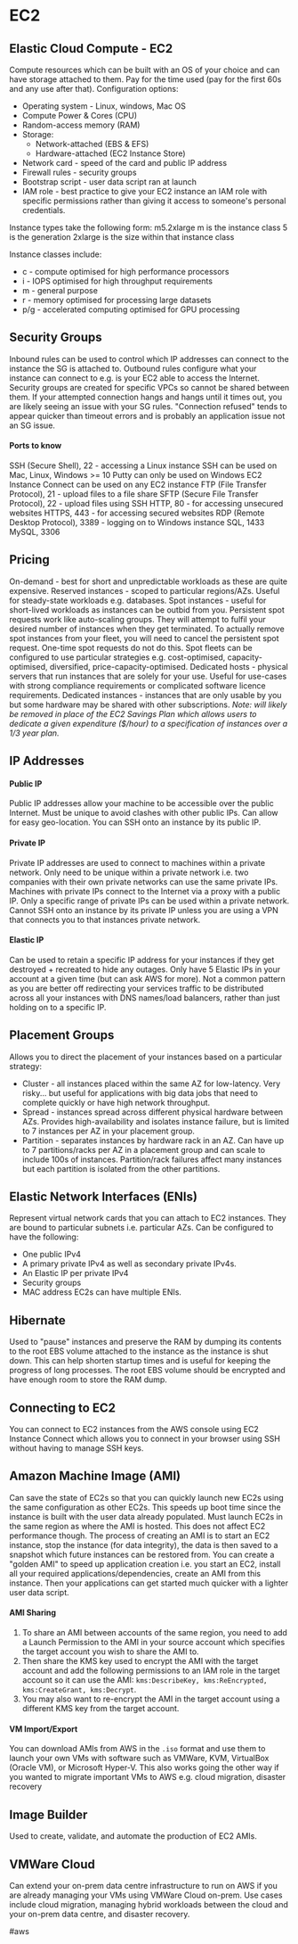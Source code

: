 # EC2
## Elastic Cloud Compute - EC2
Compute resources which can be built with an OS of your choice and can have storage attached to them.
Pay for the time used (pay for the first 60s and any use after that).
Configuration options:
- Operating system - Linux, windows, Mac OS
- Compute Power & Cores (CPU)
- Random-access memory (RAM)
- Storage:
	- Network-attached (EBS & EFS)
	- Hardware-attached (EC2 Instance Store)
- Network card - speed of the card and public IP address
- Firewall rules - security groups
- Bootstrap script - user data script ran at launch
- IAM role - best practice to give your EC2 instance an IAM role with specific permissions rather than giving it access to someone's personal credentials.

Instance types take the following form: m5.2xlarge
	m is the instance class
	5 is the generation
	2xlarge is the size within that instance class

Instance classes include:
- c - compute optimised for high performance processors
- i - IOPS optimised for high throughput requirements
- m - general purpose
- r - memory optimised for processing large datasets
- p/g - accelerated computing optimised for GPU processing

## Security Groups
Inbound rules can be used to control which IP addresses can connect to the instance the SG is attached to.
Outbound rules configure what your instance can connect to e.g. is your EC2 able to access the Internet.
Security groups are created for specific VPCs so cannot be shared between them.
If your attempted connection hangs and hangs until it times out, you are likely seeing an issue with your SG rules.
"Connection refused" tends to appear quicker than timeout errors and is probably an application issue not an SG issue.
#### Ports to know
SSH (Secure Shell), 22 - accessing a Linux instance
	SSH can be used on Mac, Linux, Windows >= 10
	Putty can only be used on Windows
	EC2 Instance Connect can be used on any EC2 instance
FTP (File Transfer Protocol), 21 - upload files to a file share
SFTP (Secure File Transfer Protocol), 22 - upload files using SSH
HTTP, 80 - for accessing unsecured websites
HTTPS, 443 - for accessing secured websites
RDP (Remote Desktop Protocol), 3389 - logging on to Windows instance
SQL, 1433
MySQL, 3306

## Pricing
On-demand - best for short and unpredictable workloads as these are quite expensive.
Reserved instances - scoped to particular regions/AZs. Useful for steady-state workloads e.g. databases.
Spot instances - useful for short-lived workloads as instances can be outbid from you.
	Persistent spot requests work like auto-scaling groups. They will attempt to fulfil your desired number of instances when they get terminated. To actually remove spot instances from your fleet, you will need to cancel the persistent spot request. One-time spot requests do not do this.
	Spot fleets can be configured to use particular strategies e.g. cost-optimised, capacity-optimised, diversified, price-capacity-optimised.
Dedicated hosts - physical servers that run instances that are solely for your use. Useful for use-cases with strong compliance requirements or complicated software licence requirements.
Dedicated instances - instances that are only usable by you but some hardware may be shared with other subscriptions. *Note: will likely be removed in place of the EC2 Savings Plan which allows users to dedicate a given expenditure ($/hour) to a specification of instances over a 1/3 year plan.*

## IP Addresses
#### Public IP
Public IP addresses allow your machine to be accessible over the public Internet.
Must be unique to avoid clashes with other public IPs.
Can allow for easy geo-location.
You can SSH onto an instance by its public IP.
#### Private IP
Private IP addresses are used to connect to machines within a private network.
Only need to be unique within a private network i.e. two companies with their own private networks can use the same private IPs.
Machines with private IPs connect to the Internet via a proxy with a public IP.
Only a specific range of private IPs can be used within a private network.
Cannot SSH onto an instance by its private IP unless you are using a VPN that connects you to that instances private network.
#### Elastic IP
Can be used to retain a specific IP address for your instances if they get destroyed + recreated to hide any outages. 
Only have 5 Elastic IPs in your account at a given time (but can ask AWS for more).
Not a common pattern as you are better off redirecting your services traffic to be distributed across all your instances with DNS names/load balancers, rather than just holding on to a specific IP.

## Placement Groups
Allows you to direct the placement of your instances based on a particular strategy:
- Cluster - all instances placed within the same AZ for low-latency. Very risky... but useful for applications with big data jobs that need to complete quickly or have high network throughput.
- Spread - instances spread across different physical hardware between AZs. Provides high-availability and isolates instance failure, but is limited to 7 instances per AZ in your placement group.
- Partition - separates instances by hardware rack in an AZ. Can have up to 7 partitions/racks per AZ in a placement group and can scale to include 100s of instances. Partition/rack failures affect many instances but each partition is isolated from the other partitions.

## Elastic Network Interfaces (ENIs)
Represent virtual network cards that you can attach to EC2 instances.
They are bound to particular subnets i.e. particular AZs.
Can be configured to have the following:
- One public IPv4
- A primary private IPv4 as well as secondary private IPv4s.
- An Elastic IP per private IPv4
- Security groups
- MAC address
EC2s can have multiple ENIs.

## Hibernate
Used to "pause" instances and preserve the RAM by dumping its contents to the root EBS volume attached to the instance as the instance is shut down.
This can help shorten startup times and is useful for keeping the progress of long processes.
The root EBS volume should be encrypted and have enough room to store the RAM dump.

## Connecting to EC2
You can connect to EC2 instances from the AWS console using EC2 Instance Connect which allows you to connect in your browser using SSH without having to manage SSH keys.

## Amazon Machine Image (AMI)
Can save the state of EC2s so that you can quickly launch new EC2s using the same configuration as other EC2s. This speeds up boot time since the instance is built with the user data already populated.
Must launch EC2s in the same region as where the AMI is hosted. This does not affect EC2 performance though.
The process of creating an AMI is to start an EC2 instance, stop the instance (for data integrity), the data is then saved to a snapshot which future instances can be restored from.
You can create a "golden AMI" to speed up application creation i.e. you start an EC2, install all your required applications/dependencies, create an AMI from this instance. Then your applications can get started much quicker with a lighter user data script.
#### AMI Sharing
1. To share an AMI between accounts of the same region, you need to add a Launch Permission to the AMI in your source account which specifies the target account you wish to share the AMI to.
2. Then share the KMS key used to encrypt the AMI with the target account and add the following permissions to an IAM role in the target account so it can use the AMI: `kms:DescribeKey, kms:ReEncrypted, kms:CreateGrant, kms:Decrypt`.
3. You may also want to re-encrypt the AMI in the target account using a different KMS key from the target account.
#### VM Import/Export
You can download AMIs from AWS in the `.iso` format and use them to launch your own VMs with software such as VMWare, KVM, VirtualBox (Oracle VM), or Microsoft Hyper-V.
This also works going the other way if you wanted to migrate important VMs to AWS e.g. cloud migration, disaster recovery

## Image Builder
Used to create, validate, and automate the production of EC2 AMIs.

## VMWare Cloud
Can extend your on-prem data centre infrastructure to run on AWS if you are already managing your VMs using VMWare Cloud on-prem.
Use cases include cloud migration, managing hybrid workloads between the cloud and your on-prem data centre, and disaster recovery.

#aws 